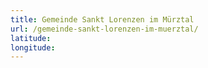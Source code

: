 ```yaml
---
title: Gemeinde Sankt Lorenzen im Mürztal
url: /gemeinde-sankt-lorenzen-im-muerztal/
latitude: 
longitude: 
---
```

